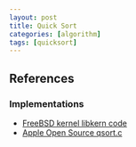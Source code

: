 ```yaml
---
layout: post
title: Quick Sort
categories: [algorithm]
tags: [quicksort]
---
```


## References

### Implementations

* [FreeBSD kernel libkern code](http://www.leidinger.net/FreeBSD/dox/libkern/html/d7/da4/qsort_8c_source.html)
* [Apple Open Source qsort.c](http://opensource.apple.com//source/xnu/xnu-1456.1.26/bsd/kern/qsort.c)
